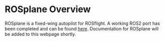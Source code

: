# ROSplane Overview

ROSplane is a fixed-wing autopilot for ROSflight. A working ROS2 port has been completed and can be found [here](https://github.com/rosflight/rosplane2). Documentation for ROSplane will be added to this webpage shortly.
